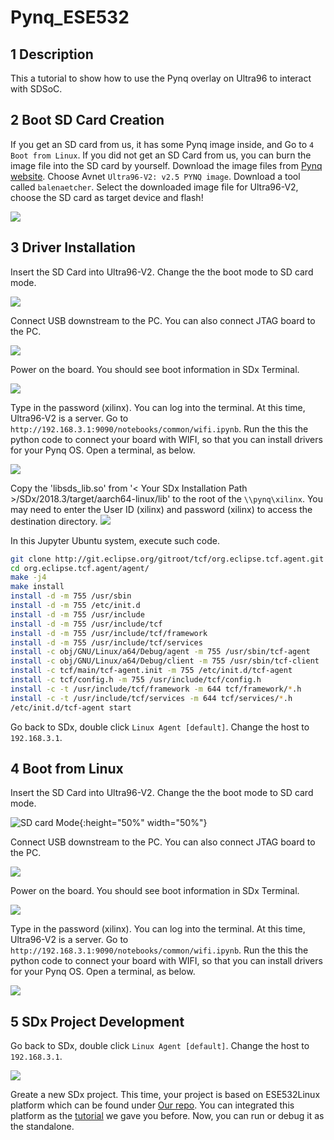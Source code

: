 # Pynq_ESE532

## 1 Description
This a tutorial to show how to use the Pynq overlay on Ultra96 to interact with SDSoC.

## 2 Boot SD Card Creation
If you get an SD card from us, it has some Pynq image inside, and Go to `4 Boot from Linux`. If you did not get an SD Card from us, you can burn the image file into the SD card by yourself. Download the image files from [Pynq website](http://www.pynq.io/board.html). Choose Avnet `Ultra96-V2: v2.5 PYNQ image`. Download a tool called `balenaetcher`. Select the downloaded image file for Ultra96-V2, choose the SD card as target device and flash!

![](/img/flash.JPG)

## 3 Driver Installation
Insert the SD Card into Ultra96-V2. Change the the boot mode to SD card mode. 

![](/img/sdmode.jpg)

Connect USB downstream to the PC. You can also connect JTAG board to the PC. 

![](/img/miniUSB.jpg)

Power on the board. You should see boot information in SDx Terminal.

![](/img/bootOK.JPG)

Type in the password (xilinx). You can log into the terminal. At this time, Ultra96-V2 is a server. Go to `http://192.168.3.1:9090/notebooks/common/wifi.ipynb`. Run the this the python code to connect your board with WIFI, so that you can install drivers for your Pynq OS. Open a terminal, as below.

![](/img/terminal.JPG)

Copy the 'libsds_lib.so' from '< Your SDx Installation Path >/SDx/2018.3/target/aarch64-linux/lib' to the root of the `\\pynq\xilinx`. You may need to enter the User ID (xilinx) and password (xilinx) to access the destination directory. 
![](/img/libs.jpg)

In this Jupyter Ubuntu system, execute such code.

````bash
git clone http://git.eclipse.org/gitroot/tcf/org.eclipse.tcf.agent.git
cd org.eclipse.tcf.agent/agent/
make -j4
make install
install -d -m 755 /usr/sbin
install -d -m 755 /etc/init.d
install -d -m 755 /usr/include
install -d -m 755 /usr/include/tcf
install -d -m 755 /usr/include/tcf/framework
install -d -m 755 /usr/include/tcf/services
install -c obj/GNU/Linux/a64/Debug/agent -m 755 /usr/sbin/tcf-agent
install -c obj/GNU/Linux/a64/Debug/client -m 755 /usr/sbin/tcf-client
install -c tcf/main/tcf-agent.init -m 755 /etc/init.d/tcf-agent
install -c tcf/config.h -m 755 /usr/include/tcf/config.h
install -c -t /usr/include/tcf/framework -m 644 tcf/framework/*.h
install -c -t /usr/include/tcf/services -m 644 tcf/services/*.h
/etc/init.d/tcf-agent start
````

Go back to SDx, double click `Linux Agent [default]`. Change the host to `192.168.3.1`.


## 4 Boot from Linux
Insert the SD Card into Ultra96-V2. Change the the boot mode to SD card mode. 

![SD card Mode](/img/sdmode.jpg){:height="50%" width="50%"}

Connect USB downstream to the PC. You can also connect JTAG board to the PC. 

![](/img/miniUSB.jpg)

Power on the board. You should see boot information in SDx Terminal.

![](/img/bootOK.JPG)

Type in the password (xilinx). You can log into the terminal. At this time, Ultra96-V2 is a server. Go to `http://192.168.3.1:9090/notebooks/common/wifi.ipynb`. Run the this the python code to connect your board with WIFI, so that you can install drivers for your Pynq OS. Open a terminal, as below.

![](/img/terminal.JPG)




## 5 SDx Project Development
Go back to SDx, double click `Linux Agent [default]`. Change the host to `192.168.3.1`.

![](/img/tcf.JPG)

Greate a new SDx project. This time, your project is based on ESE532Linux platform which can be found under [Our repo](ese532Linux). You can integrated this platform as the [tutorial](https://github.com/vagrantxiao/ultra96_ese532) we gave you before. Now, you can run or debug it as the standalone.












